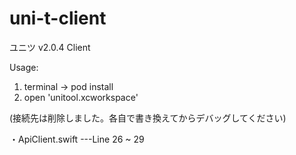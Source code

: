 # uni-t-client

ユニツ v2.0.4 Client

Usage:
1. terminal -> pod install
2. open 'unitool.xcworkspace'

(接続先は削除しました。各自で書き換えてからデバッグしてください)

・ApiClient.swift
---Line 26 ~ 29

